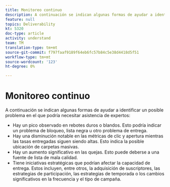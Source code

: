 ```yaml
---
title: Monitoreo continuo
description: A continuación se indican algunas formas de ayudar a identificar un posible problema en el que podría necesitar ayuda de expertos
feature: null
topics: Deliverability
kt: 5320
doc-type: article
activity: understand
team: TM
translation-type: tm+mt
source-git-commit: f797faaf9189f64eb6fc57b84c5e38d4418d5f51
workflow-type: tm+mt
source-wordcount: '123'
ht-degree: 0%

---
```



# Monitoreo continuo

A continuación se indican algunas formas de ayudar a identificar un posible problema en el que podría necesitar asistencia de expertos:

* Hay un pico observado en rebotes duros o blandos. Esto podría indicar un problema de bloqueo, lista negra u otro problema de entrega.
* Hay una disminución notable en las métricas de clic y apertura mientras las tasas entregadas siguen siendo altas. Esto indica la posible ubicación de carpetas masivas.
* Hay un aumento significativo en las quejas. Esto puede deberse a una fuente de lista de mala calidad.
* Tiene iniciativas estratégicas que podrían afectar la capacidad de entrega. Estos incluyen, entre otros, la adquisición de suscriptores, las estrategias de participación, las estrategias de temporada o los cambios significativos en la frecuencia y el tipo de campaña.
